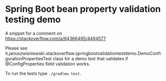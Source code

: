 # Spring Boot bean property validation testing demo

A snippet for a comment on https://stackoverflow.com/a/64366495/4494577

Please see it.januszwisniowski.stackoverflow.springbootvalidationtestdemo.DemoConfigurationPropertiesTest class for a demo test that validates if @ConfigProperties field validation works. 

To run the tests type `./gradlew test`.
